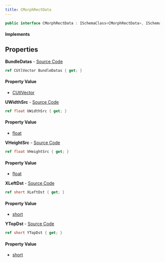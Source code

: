 ```yaml
---
title: CMorphRectData
---
```


```csharp
public interface CMorphRectData : ISchemaClass<CMorphRectData>, ISchemaField, ISchemaClass, INativeHandle
```

#### Implements

## Properties

**BundleDatas** - [Source Code](https://github.com/swiftly-solution/swiftlys2/blob/master/managed/src/SwiftlyS2.Generated/Schemas/Interfaces/CMorphRectData.cs#L25)

```csharp
ref CUtlVector BundleDatas { get; }
```

#### Property Value

- [CUtlVector](/docs/api/shared/natives/cutlvector)

**UWidthSrc** - [Source Code](https://github.com/swiftly-solution/swiftlys2/blob/master/managed/src/SwiftlyS2.Generated/Schemas/Interfaces/CMorphRectData.cs#L20)

```csharp
ref float UWidthSrc { get; }
```

#### Property Value

- [float](https://learn.microsoft.com/dotnet/api/system.single)

**VHeightSrc** - [Source Code](https://github.com/swiftly-solution/swiftlys2/blob/master/managed/src/SwiftlyS2.Generated/Schemas/Interfaces/CMorphRectData.cs#L22)

```csharp
ref float VHeightSrc { get; }
```

#### Property Value

- [float](https://learn.microsoft.com/dotnet/api/system.single)

**XLeftDst** - [Source Code](https://github.com/swiftly-solution/swiftlys2/blob/master/managed/src/SwiftlyS2.Generated/Schemas/Interfaces/CMorphRectData.cs#L16)

```csharp
ref short XLeftDst { get; }
```

#### Property Value

- [short](https://learn.microsoft.com/dotnet/api/system.int16)

**YTopDst** - [Source Code](https://github.com/swiftly-solution/swiftlys2/blob/master/managed/src/SwiftlyS2.Generated/Schemas/Interfaces/CMorphRectData.cs#L18)

```csharp
ref short YTopDst { get; }
```

#### Property Value

- [short](https://learn.microsoft.com/dotnet/api/system.int16)

